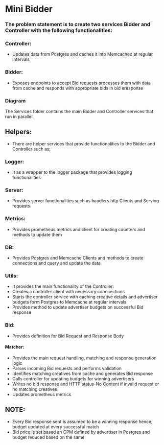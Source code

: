 # Mini Bidder
### The problem statement is to create two services Bidder and Controller with the following functionalities:

### Controller: 
- Updates data from Postgres and caches it into Memcached at regular intervals
### Bidder: 
- Exposes endpoints to accept Bid requests processes them with data from cache and responds with appropriate bids in bid eresponse

### Diagram


The Services folder contains the main Bidder and Controller services that run in parallel

## Helpers:
- There are helper services that provide functionalities to the Bidder and Controller such as;
###  Logger:
- It as a wrapper to the logger package that provides logging functionalities
###  Server:
- Provides server functionalities such as handlers http Clients and Serving requests
###  Metrics:
- Provides prometheus metrics and client for creating counters and methods to update them
###  DB:
- Provides Postgres and Memcache Clients and methods to create connections and query and update the data
###  Utils:
- It provides the main functionality of the Controller:
 - Creates a controller client with necessary conncections
 - Starts the controller service with caching creative details and advertiser budgets form Postgres to Memcache at regular intervals
 - Provides method to update advertiser budgets on successful Bid response
###  Bid:
- Provides definition for Bid Request and Response Body
####    Matcher: 
 - Provides the main request handling, matching and response generation logic
 - Parses incoming Bid requests and performs validation
 - Identifies matching creatives from cache and generates Bid response
 - Calls controller for updating budgets for winning advertisers
 - Writes no bid response and HTTP status-No Content if invalid request or no matching creatives
 - Updates prometheus metrics

## NOTE:
- Every Bid response sent is assumed to be a winning response hence, budget updated at every successful match
- Bid price is set based an CPM defined by advertiser in Postgres and budget reduced based on the same
